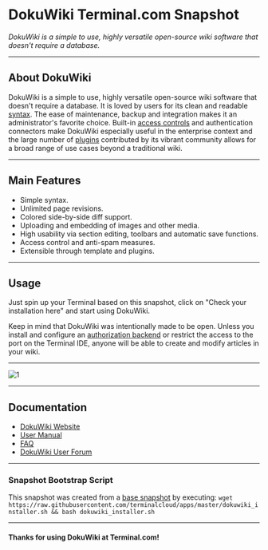 # **DokuWiki** Terminal.com Snapshot

*DokuWiki is a simple to use, highly versatile open-source wiki software that doesn't require a database.*

---

## About DokuWiki

DokuWiki is a simple to use, highly versatile open-source wiki software that doesn't require a database. It is loved by users for its clean and readable [syntax](https://www.dokuwiki.org/wiki:syntax). The ease of maintenance, backup and integration makes it an administrator's favorite choice. Built-in [access controls](http://www.dokuwiki.org/acl) and authentication connectors make DokuWiki especially useful in the enterprise context and the large number of [plugins](http://www.dokuwiki.org/plugins) contributed by its vibrant community allows for a broad range of use cases beyond a traditional wiki.

---

## Main Features

- Simple syntax.
- Unlimited page revisions.
- Colored side-by-side diff support.
- Uploading and embedding of images and other media.
- High usability via section editing, toolbars and automatic save functions.
- Access control and anti-spam measures.
- Extensible through template and plugins.

---

## Usage

Just spin up your Terminal based on this snapshot, click on "Check your installation here" and start using DokuWiki.

Keep in mind that DokuWiki was intentionally made to be open. Unless you install and configure an [authorization backend](https://www.dokuwiki.org/auth) or restrict the access to the port on the Terminal IDE, anyone will be able to create and modify articles in your wiki.

---

![1](http://cdn.inmotionhosting.com/support/images/stories/edu/dokuwiki/102/102-dokuwiki.gif)

---

## Documentation

- [DokuWiki Website](https://www.dokuwiki.org)
- [User Manual](https://www.dokuwiki.org/manual)
- [FAQ](https://www.dokuwiki.org/FAQ)
- [DokuWiki User Forum](https://forum.dokuwiki.org/)

---

### Snapshot Bootstrap Script

This snapshot was created from a [base snapshot](https://www.terminal.com/tiny/FzpHiTXG1K) by executing:
`wget https://raw.githubusercontent.com/terminalcloud/apps/master/dokuwiki_installer.sh && bash dokuwiki_installer.sh`

---

#### Thanks for using DokuWiki at Terminal.com!
